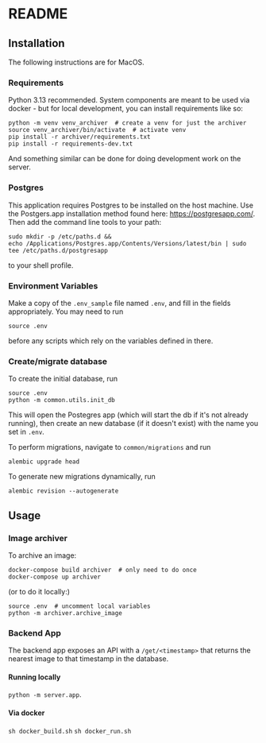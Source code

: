 # README

## Installation
The following instructions are for MacOS.
### Requirements
Python 3.13 recommended.  System components are meant to be used via docker - but for local development, you can install requirements like so:
```
python -m venv venv_archiver  # create a venv for just the archiver
source venv_archiver/bin/activate  # activate venv
pip install -r archiver/requirements.txt
pip install -r requirements-dev.txt
```
And something similar can be done for doing development work on the server.
### Postgres
This application requires Postgres to be installed on the host machine.  Use the Postgers.app installation method found here: https://postgresapp.com/.
Then add the command line tools to your path:
```
sudo mkdir -p /etc/paths.d &&
echo /Applications/Postgres.app/Contents/Versions/latest/bin | sudo tee /etc/paths.d/postgresapp
```
to your shell profile.

### Environment Variables
Make a copy of the `.env_sample` file named `.env`, and fill in the fields appropriately.  You may need to run
```
source .env
```
before any scripts which rely on the variables defined in there.

### Create/migrate database
To create the initial database, run
```
source .env
python -m common.utils.init_db
```
This will open the Postegres app (which will start the db if it's not already running), then create an new database (if it doesn't exist) with the name you set in `.env`.

To perform migrations, navigate to `common/migrations` and run
```
alembic upgrade head
```
To generate new migrations dynamically, run
```
alembic revision --autogenerate
```

## Usage
### Image archiver
To archive an image:
```
docker-compose build archiver  # only need to do once
docker-compose up archiver
```

(or to do it locally:)
```
source .env  # uncomment local variables
python -m archiver.archive_image
```

### Backend App
The backend app exposes an API with a `/get/<timestamp>` that returns the nearest image to that timestamp in the database.

#### Running locally
`python -m server.app`.

#### Via docker
`sh docker_build.sh`
`sh docker_run.sh`
